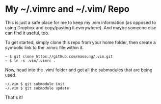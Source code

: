# My ~/.vimrc and ~/.vim/ Repo

This is just a safe place for me to keep my .vim information (as opposed to using Dropbox and copy/pasting it everywhere). And maybe someone else can find it useful, too.

To get started, simply clone this repo from your home folder, then create a symbolic link to the .vimrc file within it.

    ~ $ git clone https://github.com/massung/.vim.git
    ~ $ ln -s .vim/.vimrc .

Now, head into the .vim/ folder and get all the submodules that are being used.

    ~/.vim $ git submodule init
    ~/.vim $ git submodule update

That's it!
